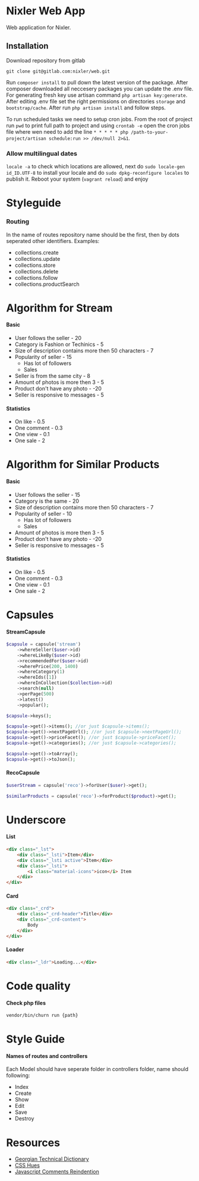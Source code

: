 Nixler Web App
=========

Web application for Nixler.

## Installation

Download repository from gitlab
```
git clone git@gitlab.com:nixler/web.git
```

Run `composer install` to pull down the latest version of the package. After composer downloaded all neccesery packages you can update the .env file. For generating fresh key use artisan command `php artisan key:generate`. After editing .env file set the right permissions on directories `storage` and `bootstrap/cache`. After run `php artisan install` and follow steps.

To run scheduled tasks we need to setup cron jobs. From the root of project run `pwd` to print full path to project and using `crontab -e` open the cron jobs file where wen need to add the line `* * * * * php /path-to-your-project/artisan schedule:run >> /dev/null 2>&1`.

### Allow multilingual dates
`locale -a` to check which locations are allowed, next do `sudo locale-gen id_ID.UTF-8` to install your locale and do `sudo dpkg-reconfigure locales` to publish it.
Reboot your system (`vagrant reload`) and enjoy

# Styleguide

### Routing
In the name of routes repository name should be the first, then by dots seperated other identifiers. Examples:
* collections.create
* collections.update
* collections.store
* collections.delete
* collections.follow
* collections.productSearch

# Algorithm for Stream 

#### Basic

* User follows the seller - 20
* Category is Fashion or Techinics - 5
* Size of description contains more then 50 characters - 7
* Popularity of seller - 15
   * Has lot of followers
   * Sales
* Seller is from the same city - 8
* Amount of photos is more then 3 - 5
* Product don't have any photo - -20
* Seller is responsive to messages - 5

#### Statistics
* On like - 0.5
* One comment - 0.3
* One view - 0.1
* One sale - 2

# Algorithm for Similar Products 

#### Basic

* User follows the seller - 15
* Category is the same - 20
* Size of description contains more then 50 characters - 7
* Popularity of seller - 10
   * Has lot of followers
   * Sales
* Amount of photos is more then 3 - 5
* Product don't have any photo - -20
* Seller is responsive to messages - 5

#### Statistics
* On like - 0.5
* One comment - 0.3
* One view - 0.1
* One sale - 2

# Capsules

#### StreamCapsule
```php
$capsule = capsule('stream')
	->whereSeller($user->id)
	->whereLikeBy($user->id)
	->recommendedFor($user->id)
	->wherePrice(200, 1400)
	->whereCategory(1)
	->whereIds([1])
	->whereInCollection($collection->id)
	->search(null)
	->perPage(500)
	->latest()
	->popular();

$capsule->keys();

$capsule->get()->items(); //or just $capsule->items();
$capsule->get()->nextPageUrl(); //or just $capsule->nextPageUrl();
$capsule->get()->priceFacet(); //or just $capsule->priceFacet();
$capsule->get()->categories(); //or just $capsule->categories();

$capsule->get()->toArray();
$capsule->get()->toJson();
```

#### RecoCapsule
```php
$userStream = capsule('reco')->forUser($user)->get();

$similarProducts = capsule('reco')->forProduct($product)->get();
```

# Underscore

#### List
```html
<div class="_lst">
	<div class="_lsti">Item</div>
	<div class="_lsti active">Item</div>
	<div class="_lsti">
		<i class="material-icons">icon</i> Item
	</div>
</div>
```

#### Card
```html
<div class="_crd">
	<div class="_crd-header">Title</div>
	<div class="_crd-content">
		Body
	</div>
</div>
```

#### Loader
```html
<div class="_ldr">Loading...</div>
```

# Code quality

#### Check php files
```bash
vendor/bin/churn run {path}
```

# Style Guide

#### Names of routes and controllers
Each Model should have seperate folder in controllers folder, name should following:
* Index
* Create
* Show
* Edit
* Save
* Destroy

# Resources

* [Georgian Technical Dictionary](http://techdict.ge/)
* [CSS Hues](https://webkul.github.io/coolhue/)
* [Javascript Comments Reindention](https://forum.sublimetext.com/t/javascript-indentation-broken-after-comment/13609/8)
